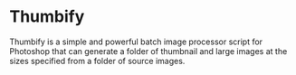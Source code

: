 # Thumbify
Thumbify is a simple and powerful batch image processor script for Photoshop that can generate a folder of thumbnail and large images at the sizes specified from a folder of source images.
